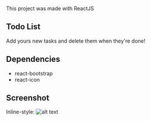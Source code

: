 This project was made with ReactJS

## Todo List

Add yours new tasks and delete them when they're done!

## Dependencies

* react-bootstrap
* react-icon

## Screenshot

Inline-style: 
![alt text](https://image.noelshack.com/fichiers/2019/18/5/1556835440-screeenshort-todo.png "Screenshot")
